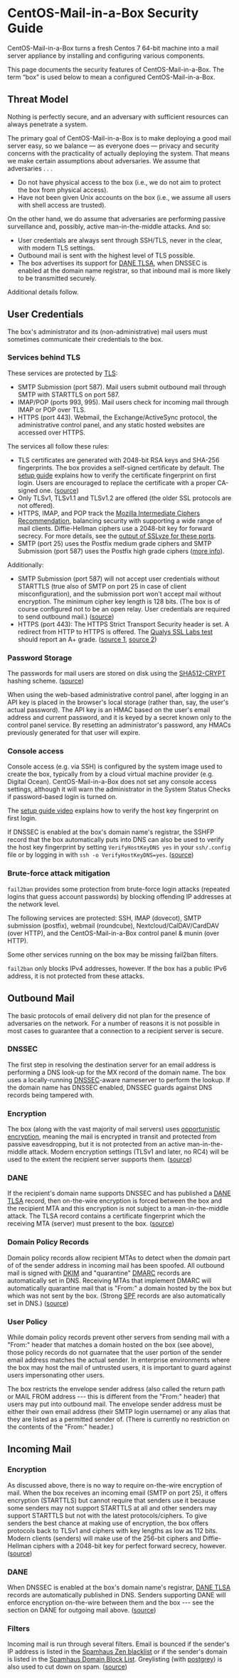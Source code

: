 CentOS-Mail-in-a-Box Security Guide
============================

CentOS-Mail-in-a-Box turns a fresh Centos 7 64-bit machine into a mail server appliance by installing and configuring various components.

This page documents the security features of CentOS-Mail-in-a-Box. The term “box” is used below to mean a configured CentOS-Mail-in-a-Box.

Threat Model
------------

Nothing is perfectly secure, and an adversary with sufficient resources can always penetrate a system.

The primary goal of CentOS-Mail-in-a-Box is to make deploying a good mail server easy, so we balance ― as everyone does ― privacy and security concerns with the practicality of actually deploying the system. That means we make certain assumptions about adversaries. We assume that adversaries . . .

* Do not have physical access to the box (i.e., we do not aim to protect the box from physical access).
* Have not been given Unix accounts on the box (i.e., we assume all users with shell access are trusted).

On the other hand, we do assume that adversaries are performing passive surveillance and, possibly, active man-in-the-middle attacks. And so:

* User credentials are always sent through SSH/TLS, never in the clear, with modern TLS settings.
* Outbound mail is sent with the highest level of TLS possible.
* The box advertises its support for [DANE TLSA](https://en.wikipedia.org/wiki/DNS-based_Authentication_of_Named_Entities), when DNSSEC is enabled at the domain name registrar, so that inbound mail is more likely to be transmitted securely.

Additional details follow.

User Credentials
----------------

The box's administrator and its (non-administrative) mail users must sometimes communicate their credentials to the box.

### Services behind TLS

These services are protected by [TLS](https://en.wikipedia.org/wiki/Transport_Layer_Security):

* SMTP Submission (port 587). Mail users submit outbound mail through SMTP with STARTTLS on port 587.
* IMAP/POP (ports 993, 995). Mail users check for incoming mail through IMAP or POP over TLS.
* HTTPS (port 443). Webmail, the Exchange/ActiveSync protocol, the administrative control panel, and any static hosted websites are accessed over HTTPS.

The services all follow these rules:

* TLS certificates are generated with 2048-bit RSA keys and SHA-256 fingerprints. The box provides a self-signed certificate by default. The [setup guide](https://mailinabox.email/guide.html) explains how to verify the certificate fingerprint on first login. Users are encouraged to replace the certificate with a proper CA-signed one. ([source](setup/ssl.sh))
* Only TLSv1, TLSv1.1 and TLSv1.2 are offered (the older SSL protocols are not offered).
* HTTPS, IMAP, and POP track the [Mozilla Intermediate Ciphers Recommendation](https://wiki.mozilla.org/Security/Server_Side_TLS), balancing security with supporting a wide range of mail clients. Diffie-Hellman ciphers use a 2048-bit key for forward secrecy. For more details, see the [output of SSLyze for these ports](tests/tls_results.txt).
* SMTP (port 25) uses the Postfix medium grade ciphers and SMTP Submission (port 587) uses the Postfix high grade ciphers ([more info](http://www.postfix.org/postconf.5.html#smtpd_tls_mandatory_ciphers)).

Additionally:

* SMTP Submission (port 587) will not accept user credentials without STARTTLS (true also of SMTP on port 25 in case of client misconfiguration), and the submission port won't accept mail without encryption. The minimum cipher key length is 128 bits. (The box is of course configured not to be an open relay. User credentials are required to send outbound mail.) ([source](setup/mail-postfix.sh))
* HTTPS (port 443): The HTTPS Strict Transport Security header is set. A redirect from HTTP to HTTPS is offered. The [Qualys SSL Labs test](https://www.ssllabs.com/ssltest) should report an A+ grade. ([source 1](conf/nginx-ssl.conf), [source 2](conf/nginx.conf))

### Password Storage

The passwords for mail users are stored on disk using the [SHA512-CRYPT](http://man7.org/linux/man-pages/man3/crypt.3.html) hashing scheme. ([source](management/mailconfig.py))

When using the web-based administrative control panel, after logging in an API key is placed in the browser's local storage (rather than, say, the user's actual password). The API key is an HMAC based on the user's email address and current password, and it is keyed by a secret known only to the control panel service. By resetting an administrator's password, any HMACs previously generated for that user will expire.

### Console access

Console access (e.g. via SSH) is configured by the system image used to create the box, typically from by a cloud virtual machine provider (e.g. Digital Ocean). CentOS-Mail-in-a-Box does not set any console access settings, although it will warn the administrator in the System Status Checks if password-based login is turned on.

The [setup guide video](https://mailinabox.email/) explains how to verify the host key fingerprint on first login.

If DNSSEC is enabled at the box's domain name's registrar, the SSHFP record that the box automatically puts into DNS can also be used to verify the host key fingerprint by setting `VerifyHostKeyDNS yes` in your `ssh/.config` file or by logging in with `ssh -o VerifyHostKeyDNS=yes`. ([source](management/dns_update.py))

### Brute-force attack mitigation

`fail2ban` provides some protection from brute-force login attacks (repeated logins that guess account passwords) by blocking offending IP addresses at the network level.

The following services are protected: SSH, IMAP (dovecot), SMTP submission (postfix), webmail (roundcube), Nextcloud/CalDAV/CardDAV (over HTTP), and the CentOS-Mail-in-a-Box control panel & munin (over HTTP).

Some other services running on the box may be missing fail2ban filters.

`fail2ban` only blocks IPv4 addresses, however. If the box has a public IPv6 address, it is not protected from these attacks.

Outbound Mail
-------------

The basic protocols of email delivery did not plan for the presence of adversaries on the network. For a number of reasons it is not possible in most cases to guarantee that a connection to a recipient server is secure.

### DNSSEC

The first step in resolving the destination server for an email address is performing a DNS look-up for the MX record of the domain name. The box uses a locally-running [DNSSEC](https://en.wikipedia.org/wiki/DNSSEC)-aware nameserver to perform the lookup. If the domain name has DNSSEC enabled, DNSSEC guards against DNS records being tampered with.

### Encryption

The box (along with the vast majority of mail servers) uses [opportunistic encryption](https://en.wikipedia.org/wiki/Opportunistic_encryption), meaning the mail is encrypted in transit and protected from passive eavesdropping, but it is not protected from an active man-in-the-middle attack. Modern encryption settings (TLSv1 and later, no RC4) will be used to the extent the recipient server supports them. ([source](setup/mail-postfix.sh))

### DANE

If the recipient's domain name supports DNSSEC and has published a [DANE TLSA](https://en.wikipedia.org/wiki/DNS-based_Authentication_of_Named_Entities) record, then on-the-wire encryption is forced between the box and the recipient MTA and this encryption is not subject to a man-in-the-middle attack. The TLSA record contains a certificate fingerprint which the receiving MTA (server) must present to the box. ([source](setup/mail-postfix.sh))

### Domain Policy Records

Domain policy records allow recipient MTAs to detect when the _domain_ part of of the sender address in incoming mail has been spoofed. All outbound mail is signed with [DKIM](https://en.wikipedia.org/wiki/DomainKeys_Identified_Mail) and "quarantine" [DMARC](https://en.wikipedia.org/wiki/DMARC) records are automatically set in DNS. Receiving MTAs that implement DMARC will automatically quarantine mail that is "From:" a domain hosted by the box but which was not sent by the box. (Strong [SPF](https://en.wikipedia.org/wiki/Sender_Policy_Framework) records are also automatically set in DNS.) ([source](management/dns_update.py))

### User Policy

While domain policy records prevent other servers from sending mail with a "From:" header that matches a domain hosted on the box (see above), those policy records do not guarnatee that the user portion of the sender email address matches the actual sender. In enterprise environments where the box may host the mail of untrusted users, it is important to guard against users impersonating other users.

The box restricts the envelope sender address (also called the return path or MAIL FROM address --- this is different from the "From:" header) that users may put into outbound mail. The envelope sender address must be either their own email address (their SMTP login username) or any alias that they are listed as a permitted sender of. (There is currently no restriction on the contents of the "From:" header.)

Incoming Mail
-------------

### Encryption

As discussed above, there is no way to require on-the-wire encryption of mail. When the box receives an incoming email (SMTP on port 25), it offers encryption (STARTTLS) but cannot require that senders use it because some senders may not support STARTTLS at all and other senders may support STARTTLS but not with the latest protocols/ciphers. To give senders the best chance at making use of encryption, the box offers protocols back to TLSv1 and ciphers with key lengths as low as 112 bits. Modern clients (senders) will make use of the 256-bit ciphers and Diffie-Hellman ciphers with a 2048-bit key for perfect forward secrecy, however. ([source](setup/mail-postfix.sh))

### DANE

When DNSSEC is enabled at the box's domain name's registrar, [DANE TLSA](https://en.wikipedia.org/wiki/DNS-based_Authentication_of_Named_Entities) records are automatically published in DNS. Senders supporting DANE will enforce encryption on-the-wire between them and the box --- see the section on DANE for outgoing mail above. ([source](management/dns_update.py))

### Filters

Incoming mail is run through several filters. Email is bounced if the sender's IP address is listed in the [Spamhaus Zen blacklist](http://www.spamhaus.org/zen/) or if the sender's domain is listed in the [Spamhaus Domain Block List](http://www.spamhaus.org/dbl/). Greylisting (with [postgrey](http://postgrey.schweikert.ch/)) is also used to cut down on spam. ([source](setup/mail-postfix.sh))
